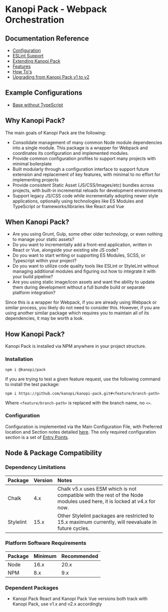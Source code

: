 # Kanopi Pack - Webpack Orchestration

## Documentation Reference

- [Configuration](./documentation/configuration.md)
- [ESLint Support](./documentation/eslint.md)
- [Extending Kanopi Pack](./documentation/extending.md)
- [Features](./documentation/features.md)
- [How To's](./documentation/howtos.md)
- [Upgrading from Kanopi Pack v1 to v2](./documentation/upgrade.md)

## Example Configurations

- [Base without TypeScript](./examples/base-no-typescript/)

## Why Kanopi Pack?

The main goals of Kanopi Pack are the following:

* Consolidate management of many common Node module dependencies into a single module. This package is a wrapper for Webpack and coordinates its configuration and implemented modules.
* Provide common configuration profiles to support many projects with minimal boilerplate
* Built modularly through a configuration interface to support future extension and replacement of key features, with minimal to no effort for implementing projects
* Provide consistent Static Asset (JS/CSS/Images/etc) bundles across projects, with built-in incremental reloads for development environments
* Support legacy JS/CSS code while incrementally adopting newer style applications, optionally using technologies like ES Modules and TypeScript or frameworks/libraries like React and Vue

## When Kanopi Pack?

* Are you using Grunt, Gulp, some other older technology, or even nothing to manage your static assets?
* Do you want to incrementally add a front-end application, written in React or Vue, alongside your existing site JS code?
* Do you want to start writing or supporting ES Modules, SCSS, or Typescript within your project?
* Do you want to utilize code quality tools like ESLint or StyleLint without managing additional modules and figuring out how to integrate it with your build pipeline?
* Are you using static image/icon assets and want the ability to update them during development without a full bundle build or separate platform integration?

Since this is a wrapper for Webpack, if you are already using Webpack or similar process, you likely do not need to consider this. However, if you are using another similar package which requires you to maintain all of its dependencies, it may be worth a look.

## How Kanopi Pack?

Kanopi Pack is installed via NPM anywhere in your project structure. 

### Installation 

```
npm i @kanopi/pack
```

If you are trying to test a given feature request, use the following command to install the test package:

```
npm i https://github.com/kanopi/kanopi-pack.git#<feature/branch-path>
```

Where `<feature/branch-path>` is replaced with the branch name, no `<>`.

### Configuration

Configuration is implemented via the Main Configuration File, with Preferred location and Section notes detailed [here](./documentation/configuration.md). The only required configuration section is a set of [Entry Points](./documentation/configuration.md#entry-points).

## Node & Package Compatibility

### Dependency Limitations

| Package   | Version | Notes                                                                                                                  | 
|:----------|:--------|:-----------------------------------------------------------------------------------------------------------------------|
| Chalk     | 4.x     | Chalk v5.x uses ESM which is not compatible with the rest of the Node modules used here, it is locked at v4.x for now. |
| Stylelint | 15.x    | Other Stylelint packages are restricted to 15.x maximum currently, will reevaluate in future cycles.                   | 


### Platform Software Requirements

| Package | Minimum | Recommended | 
|:--------|:--------|:------------|
| Node    | 16.x    | 20.x        |
| NPM     | 8.x     | 9.x         |

### Dependent Packages

- Kanopi Pack React and Kanopi Pack Vue versions both track with Kanopi Pack, use v1.x and v2.x accordingly
